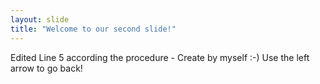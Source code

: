 ```yaml
---
layout: slide
title: "Welcome to our second slide!"
---
```

Edited Line 5 according the procedure - Create by myself :-)
Use the left arrow to go back!
